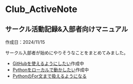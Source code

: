 # Club_ActiveNote

## サークル活動記録&入部者向けマニュアル

作成日：2024/11/15

サークル入部者が始めにやりそうなことをまとめてみました。

- [GitHubを使えるようにしたい](/Github/startgithub.md)作成中
- [Pythonをローカルで動かしたい](/Python/startpython.md)作成中
- [PythonのFor文まで扱えるようになる](/Python/studypython.md)
